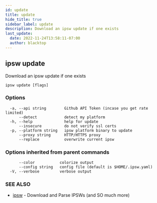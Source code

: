 ```yaml
---
id: update
title: update
hide_title: true
sidebar_label: update
description: Download an ipsw update if one exists
last_update:
  date: 2022-11-24T13:58:11-07:00
  author: blacktop
---
```

## ipsw update

Download an ipsw update if one exists

```
ipsw update [flags]
```

### Options

```
  -a, --api string        Github API Token (incase you get rate limited)
      --detect            detect my platform
  -h, --help              help for update
      --insecure          do not verify ssl certs
  -p, --platform string   ipsw platform binary to update
      --proxy string      HTTP/HTTPS proxy
      --replace           overwrite current ipsw
```

### Options inherited from parent commands

```
      --color           colorize output
      --config string   config file (default is $HOME/.ipsw.yaml)
  -V, --verbose         verbose output
```

### SEE ALSO

* [ipsw](/docs/cli/ipsw)	 - Download and Parse IPSWs (and SO much more)

